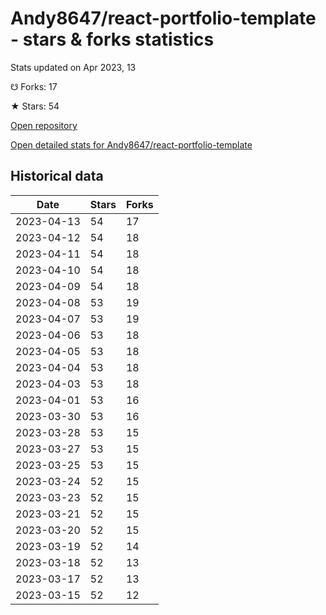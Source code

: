 # Andy8647/react-portfolio-template - stars & forks statistics

Stats updated on Apr 2023, 13

☋ Forks: 17

★ Stars: 54

[Open repository](https://github.com/Andy8647/react-portfolio-template)

[Open detailed stats for Andy8647/react-portfolio-template](https://reviewgithub.com/rep/Andy8647/react-portfolio-template)

## Historical data
| Date | Stars | Forks |
|------|-------|-------|
| 2023-04-13 | 54 | 17 | 
| 2023-04-12 | 54 | 18 | 
| 2023-04-11 | 54 | 18 | 
| 2023-04-10 | 54 | 18 | 
| 2023-04-09 | 54 | 18 | 
| 2023-04-08 | 53 | 19 | 
| 2023-04-07 | 53 | 19 | 
| 2023-04-06 | 53 | 18 | 
| 2023-04-05 | 53 | 18 | 
| 2023-04-04 | 53 | 18 | 
| 2023-04-03 | 53 | 18 | 
| 2023-04-01 | 53 | 16 | 
| 2023-03-30 | 53 | 16 | 
| 2023-03-28 | 53 | 15 | 
| 2023-03-27 | 53 | 15 | 
| 2023-03-25 | 53 | 15 | 
| 2023-03-24 | 52 | 15 | 
| 2023-03-23 | 52 | 15 | 
| 2023-03-21 | 52 | 15 | 
| 2023-03-20 | 52 | 15 | 
| 2023-03-19 | 52 | 14 | 
| 2023-03-18 | 52 | 13 | 
| 2023-03-17 | 52 | 13 | 
| 2023-03-15 | 52 | 12 | 

